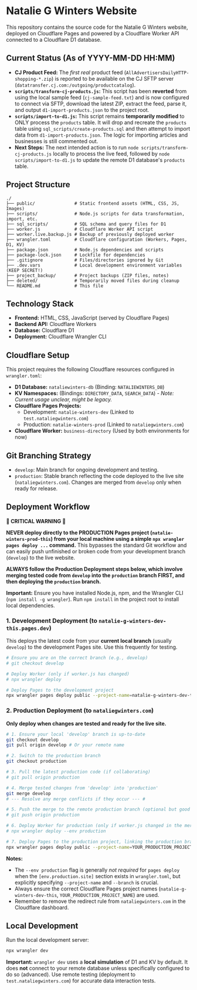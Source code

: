 # Natalie G Winters Website

This repository contains the source code for the Natalie G Winters website, deployed on Cloudflare Pages and powered by a Cloudflare Worker API connected to a Cloudflare D1 database.

## Current Status (As of YYYY-MM-DD HH:MM)

*   **CJ Product Feed:** The *first real* product feed (`AllAdvertisersDailyHTTP-shopping-*.zip`) is reported to be available on the CJ SFTP server (`datatransfer.cj.com:/outgoing/productcatalog`).
*   **`scripts/transform-cj-products.js`:** This script has been **reverted** from using the local sample feed (`cj-sample-feed.txt`) and is now configured to connect via SFTP, download the latest ZIP, extract the feed, parse it, and output `d1-import-products.json` to the project root.
*   **`scripts/import-to-d1.js`:** This script remains **temporarily modified** to ONLY process the `products` table. It will drop and recreate the `products` table using `sql_scripts/create-products.sql` and then attempt to import data from `d1-import-products.json`. The logic for importing articles and businesses is still commented out.
*   **Next Steps:** The next intended action is to run `node scripts/transform-cj-products.js` locally to process the live feed, followed by `node scripts/import-to-d1.js` to update the remote D1 database's `products` table.

## Project Structure

```
./
├── public/               # Static frontend assets (HTML, CSS, JS, Images)
├── scripts/              # Node.js scripts for data transformation, import, etc.
├── sql_scripts/          # SQL schema and query files for D1
├── worker.js             # Cloudflare Worker API script
├── worker.live.backup.js # Backup of previously deployed worker
├── wrangler.toml         # Cloudflare configuration (Workers, Pages, D1, KV)
├── package.json          # Node.js dependencies and scripts
├── package-lock.json     # Lockfile for dependencies
├── .gitignore            # Files/directories ignored by Git
├── .dev.vars             # Local development environment variables (KEEP SECRET!)
├── project_backup/       # Project backups (ZIP files, notes)
├── deleted/              # Temporarily moved files during cleanup
└── README.md             # This file
```

## Technology Stack

*   **Frontend:** HTML, CSS, JavaScript (served by Cloudflare Pages)
*   **Backend API:** Cloudflare Workers
*   **Database:** Cloudflare D1
*   **Deployment:** Cloudflare Wrangler CLI

## Cloudflare Setup

This project requires the following Cloudflare resources configured in `wrangler.toml`:

*   **D1 Database:** `nataliewinters-db` (Binding: `NATALIEWINTERS_DB`)
*   **KV Namespaces:** (Bindings: `DIRECTORY_DATA`, `SEARCH_DATA`) - *Note: Current usage unclear, might be legacy.*
*   **Cloudflare Pages Projects:**
    *   Development: `natalie-winters-dev` (Linked to `test.nataliegwinters.com`)
    *   Production: `natalie-winters-prod` (Linked to `nataliegwinters.com`)
*   **Cloudflare Worker:** `business-directory` (Used by both environments for now)

## Git Branching Strategy

*   `develop`: Main branch for ongoing development and testing.
*   `production`: Stable branch reflecting the code deployed to the live site (`nataliegwinters.com`). Changes are merged from `develop` only when ready for release.

## Deployment Workflow

**🚨 CRITICAL WARNING 🚨**

**NEVER deploy directly to the PRODUCTION Pages project (`natalie-winters-prod-this`) from your local machine using a simple `npx wrangler pages deploy ...` command.** This bypasses the standard Git workflow and can easily push unfinished or broken code from your development branch (`develop`) to the live website.

**ALWAYS follow the Production Deployment steps below, which involve merging tested code from `develop` into the `production` branch FIRST, and then deploying the `production` branch.**

**Important:** Ensure you have installed Node.js, npm, and the Wrangler CLI (`npm install -g wrangler`). Run `npm install` in the project root to install local dependencies.

### 1. Development Deployment (to `natalie-g-winters-dev-this.pages.dev`)

This deploys the latest code from your **current local branch** (usually `develop`) to the development Pages site. Use this frequently for testing.

```bash
# Ensure you are on the correct branch (e.g., develop)
# git checkout develop

# Deploy Worker (only if worker.js has changed)
# npx wrangler deploy

# Deploy Pages to the development project
npx wrangler pages deploy public --project-name=natalie-g-winters-dev-this
```

### 2. Production Deployment (to `nataliegwinters.com`)

**Only deploy when changes are tested and ready for the live site.**

```bash
# 1. Ensure your local 'develop' branch is up-to-date
git checkout develop
git pull origin develop # Or your remote name

# 2. Switch to the production branch
git checkout production

# 3. Pull the latest production code (if collaborating)
# git pull origin production

# 4. Merge tested changes from 'develop' into 'production'
git merge develop
# --- Resolve any merge conflicts if they occur --- #

# 5. Push the merge to the remote production branch (optional but good practice)
# git push origin production

# 6. Deploy Worker for production (only if worker.js changed in the merge)
# npx wrangler deploy --env production

# 7. Deploy Pages to the production project, linking the production branch
npx wrangler pages deploy public --project-name=YOUR_PRODUCTION_PROJECT_NAME --branch=production
```

**Notes:**
*   The `--env production` flag is generally *not required* for `pages deploy` when the `[env.production.site]` section exists in `wrangler.toml`, but explicitly specifying `--project-name` and `--branch` is crucial.
*   Always ensure the correct Cloudflare Pages project names (`natalie-g-winters-dev-this`, `YOUR_PRODUCTION_PROJECT_NAME`) are used.
*   Remember to remove the redirect rule from `nataliegwinters.com` in the Cloudflare dashboard.

## Local Development

Run the local development server:

```bash
npx wrangler dev
```

**Important:** `wrangler dev` uses a **local simulation** of D1 and KV by default. It does **not** connect to your remote database unless specifically configured to do so (advanced). Use remote testing (deployment to `test.nataliegwinters.com`) for accurate data interaction tests. 